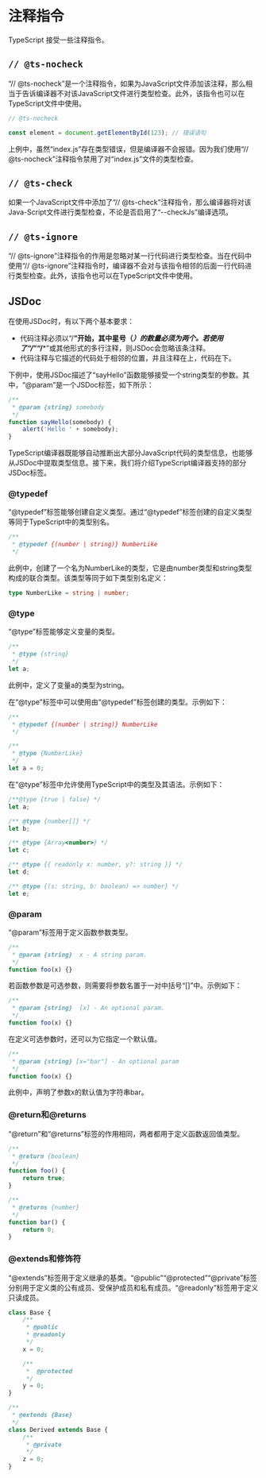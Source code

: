 # 注释指令

TypeScript 接受一些注释指令。

## `// @ts-nocheck`

“// @ts-nocheck”是一个注释指令，如果为JavaScript文件添加该注释，那么相当于告诉编译器不对该JavaScript文件进行类型检查。此外，该指令也可以在TypeScript文件中使用。

```javascript
// @ts-nocheck

const element = document.getElementById(123); // 错误语句
```

上例中，虽然“index.js”存在类型错误，但是编译器不会报错。因为我们使用“// @ts-nocheck”注释指令禁用了对“index.js”文件的类型检查。

## `// @ts-check`

如果一个JavaScript文件中添加了“// @ts-check”注释指令，那么编译器将对该Java-Script文件进行类型检查，不论是否启用了“--checkJs”编译选项。

## `// @ts-ignore`

“// @ts-ignore”注释指令的作用是忽略对某一行代码进行类型检查。当在代码中使用“// @ts-ignore”注释指令时，编译器不会对与该指令相邻的后面一行代码进行类型检查。此外，该指令也可以在TypeScript文件中使用。

## JSDoc

在使用JSDoc时，有以下两个基本要求：

- 代码注释必须以“/**”开始，其中星号（*）的数量必须为两个。若使用了“/*”“/***”或其他形式的多行注释，则JSDoc会忽略该条注释。
- 代码注释与它描述的代码处于相邻的位置，并且注释在上，代码在下。

下例中，使用JSDoc描述了“sayHello”函数能够接受一个string类型的参数。其中，“@param”是一个JSDoc标签，如下所示：

```javascript
/**
 * @param {string} somebody
 */
function sayHello(somebody) {
    alert('Hello ' + somebody);
}
```

TypeScript编译器既能够自动推断出大部分JavaScript代码的类型信息，也能够从JSDoc中提取类型信息。接下来，我们将介绍TypeScript编译器支持的部分JSDoc标签。

### @typedef

“@typedef”标签能够创建自定义类型。通过“@typedef”标签创建的自定义类型等同于TypeScript中的类型别名。

```javascript
/**
 * @typedef {(number | string)} NumberLike
 */
```

此例中，创建了一个名为NumberLike的类型，它是由number类型和string类型构成的联合类型。该类型等同于如下类型别名定义：

```typescript
type NumberLike = string | number;
```

### @type

“@type”标签能够定义变量的类型。

```javascript
/**
 * @type {string}
 */
let a;
```

此例中，定义了变量a的类型为string。

在“@type”标签中可以使用由“@typedef”标签创建的类型。示例如下：

```javascript
/**
 * @typedef {(number | string)} NumberLike
 */

/**
 * @type {NumberLike}
 */
let a = 0;
```

在“@type”标签中允许使用TypeScript中的类型及其语法。示例如下：

```javascript
/**@type {true | false} */
let a;

/** @type {number[]} */
let b;

/** @type {Array<number>} */
let c;

/** @type {{ readonly x: number, y?: string }} */
let d;

/** @type {(s: string, b: boolean) => number} */
let e;
```

### @param

“@param”标签用于定义函数参数类型。

```javascript
/**
 * @param {string}  x - A string param.
 */
function foo(x) {}
```

若函数参数是可选参数，则需要将参数名置于一对中括号“[]”中。示例如下：

```javascript
/**
 * @param {string}  [x] - An optional param.
 */
function foo(x) {}
```

在定义可选参数时，还可以为它指定一个默认值。

```javascript
/**
 * @param {string} [x="bar"] - An optional param
 */
function foo(x) {}
```

此例中，声明了参数x的默认值为字符串bar。

### @return和@returns

“@return”和“@returns”标签的作用相同，两者都用于定义函数返回值类型。

```javascript
/**
 * @return {boolean}
 */
function foo() {
    return true;
}

/**
 * @returns {number}
 */
function bar() {
    return 0;
}
```

### @extends和修饰符

“@extends”标签用于定义继承的基类。“@public”“@protected”“@private”标签分别用于定义类的公有成员、受保护成员和私有成员。“@readonly”标签用于定义只读成员。

```javascript
class Base {
    /**
     * @public
     * @readonly
     */
    x = 0;

    /**
     *  @protected
     */
    y = 0;
}

/**
 * @extends {Base}
 */
class Derived extends Base {
    /**
     * @private
     */
    z = 0;
}
```
